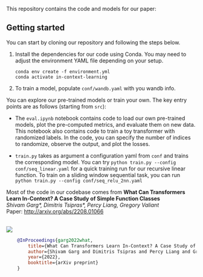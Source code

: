 This repository contains the code and models for our paper:

## Getting started
You can start by cloning our repository and following the steps below.

1. Install the dependencies for our code using Conda. You may need to adjust the environment YAML file depending on your setup.

    ```
    conda env create -f environment.yml
    conda activate in-context-learning
    ```

2. To train a model, populate `conf/wandb.yaml` with you wandb info.

You can explore our pre-trained models or train your own. The key entry points
are as follows (starting from `src`):
- The `eval.ipynb` notebook contains code to load our own pre-trained models, plot the pre-computed metrics, and evaluate them on new data. 
This notebook also contains code to train a toy transformer with randomized labels. In the code, you can specify the number of indices to randomize, observe the output, and plot the losses.

- `train.py` takes as argument a configuration yaml from `conf` and trains the corresponding model. You can try `python train.py --config conf/seq_linear.yaml` for a quick training run for our recursive linear function.
To train on a sliding window sequential task, you can run `python train.py --config conf/seq_relu_2nn.yaml`


Most of the code in our codebase comes from
**What Can Transformers Learn In-Context? A Case Study of Simple Function Classes** <br>
*Shivam Garg\*, Dimitris Tsipras\*, Percy Liang, Gregory Valiant* <br>
Paper: http://arxiv.org/abs/2208.01066 <br><br>

![](setting.jpg)

```bibtex
    @InProceedings{garg2022what,
        title={What Can Transformers Learn In-Context? A Case Study of Simple Function Classes},
        author={Shivam Garg and Dimitris Tsipras and Percy Liang and Gregory Valiant},
        year={2022},
        booktitle={arXiv preprint}
    }
```
